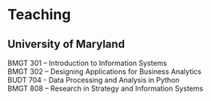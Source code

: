 # Teaching

## University of Maryland

  BMGT 301 – Introduction to Information Systems  
  BMGT 302 – Designing Applications for Business Analytics  
  BUDT 704 - Data Processing and Analysis in Python  
  BMGT 808 – Research in Strategy and Information Systems
